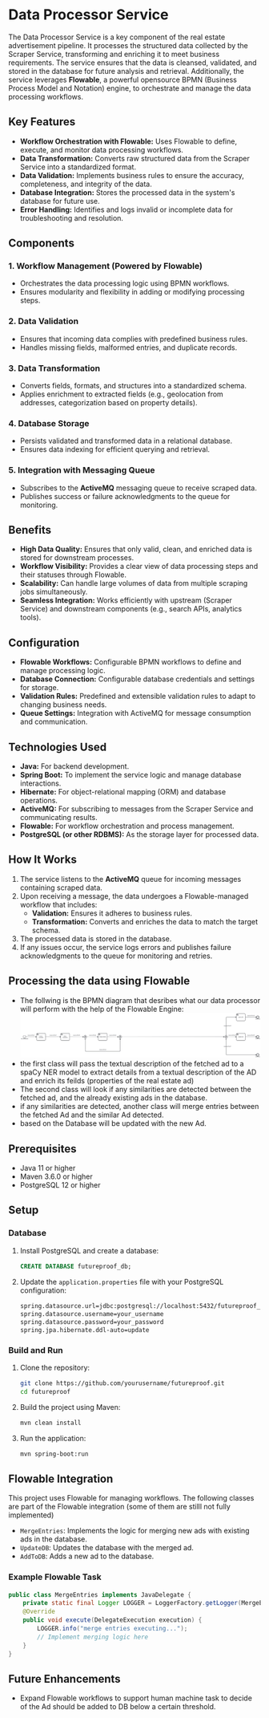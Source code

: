 # Data Processor Service

The Data Processor Service is a key component of the real estate advertisement pipeline. It processes the structured data collected by the Scraper Service, transforming and enriching it to meet business requirements. The service ensures that the data is cleansed, validated, and stored in the database for future analysis and retrieval. Additionally, the service leverages **Flowable**, a powerful opensource BPMN (Business Process Model and Notation) engine, to orchestrate and manage the data processing workflows.

## Key Features

- **Workflow Orchestration with Flowable:** Uses Flowable to define, execute, and monitor data processing workflows.
- **Data Transformation:** Converts raw structured data from the Scraper Service into a standardized format.
- **Data Validation:** Implements business rules to ensure the accuracy, completeness, and integrity of the data.
- **Database Integration:** Stores the processed data in the system's database for future use.
- **Error Handling:** Identifies and logs invalid or incomplete data for troubleshooting and resolution.

## Components

### 1. Workflow Management (Powered by Flowable)
- Orchestrates the data processing logic using BPMN workflows.
- Ensures modularity and flexibility in adding or modifying processing steps.

### 2. Data Validation
- Ensures that incoming data complies with predefined business rules.
- Handles missing fields, malformed entries, and duplicate records.

### 3. Data Transformation
- Converts fields, formats, and structures into a standardized schema.
- Applies enrichment to extracted fields (e.g., geolocation from addresses, categorization based on property details).

### 4. Database Storage
- Persists validated and transformed data in a relational database.
- Ensures data indexing for efficient querying and retrieval.

### 5. Integration with Messaging Queue
- Subscribes to the **ActiveMQ** messaging queue to receive scraped data.
- Publishes success or failure acknowledgments to the queue for monitoring.

## Benefits

- **High Data Quality:** Ensures that only valid, clean, and enriched data is stored for downstream processes.
- **Workflow Visibility:** Provides a clear view of data processing steps and their statuses through Flowable.
- **Scalability:** Can handle large volumes of data from multiple scraping jobs simultaneously.
- **Seamless Integration:** Works efficiently with upstream (Scraper Service) and downstream components (e.g., search APIs, analytics tools).

## Configuration

- **Flowable Workflows:** Configurable BPMN workflows to define and manage processing logic.
- **Database Connection:** Configurable database credentials and settings for storage.
- **Validation Rules:** Predefined and extensible validation rules to adapt to changing business needs.
- **Queue Settings:** Integration with ActiveMQ for message consumption and communication.

## Technologies Used

- **Java:** For backend development.
- **Spring Boot:** To implement the service logic and manage database interactions.
- **Hibernate:** For object-relational mapping (ORM) and database operations.
- **ActiveMQ:** For subscribing to messages from the Scraper Service and communicating results.
- **Flowable:** For workflow orchestration and process management.
- **PostgreSQL (or other RDBMS):** As the storage layer for processed data.

## How It Works

1. The service listens to the **ActiveMQ** queue for incoming messages containing scraped data.
2. Upon receiving a message, the data undergoes a Flowable-managed workflow that includes:
   - **Validation:** Ensures it adheres to business rules.
   - **Transformation:** Converts and enriches the data to match the target schema.
3. The processed data is stored in the database.
4. If any issues occur, the service logs errors and publishes failure acknowledgments to the queue for monitoring and retries.

## Processing the data using Flowable
- The follwing is the BPMN diagram that desribes what our data processor will perform with the help of the Flowable Engine:
![Workflow](images/diagram.svg)
- the first class will pass the textual description of the fetched ad to a spaCy NER model to extract details from a textual description of the AD and enrich its feilds (properties of the real estate ad)
- The second class will look if any similarities are detected between the fetched ad, and the already existing ads in the database.
- if any similarities are detected, another class will merge entries between the fetched Ad and the similar Ad detected.
- based on the Database will be updated with the new Ad.


## Prerequisites
- Java 11 or higher
- Maven 3.6.0 or higher
- PostgreSQL 12 or higher

## Setup

### Database
1. Install PostgreSQL and create a database:
    ```sql
    CREATE DATABASE futureproof_db;
    ```

2. Update the `application.properties` file with your PostgreSQL configuration:
    ```properties
    spring.datasource.url=jdbc:postgresql://localhost:5432/futureproof_db
    spring.datasource.username=your_username
    spring.datasource.password=your_password
    spring.jpa.hibernate.ddl-auto=update
    ```

### Build and Run
1. Clone the repository:
    ```sh
    git clone https://github.com/yourusername/futureproof.git
    cd futureproof
    ```

2. Build the project using Maven:
    ```sh
    mvn clean install
    ```

3. Run the application:
    ```sh
    mvn spring-boot:run
    ```

## Flowable Integration
This project uses Flowable for managing workflows. The following classes are part of the Flowable integration (some of them are stilll not fully implemented)

- `MergeEntries`: Implements the logic for merging new ads with existing ads in the database.
- `UpdateDB`: Updates the database with the merged ad.
- `AddToDB`: Adds a new ad to the database.

### Example Flowable Task
```java
public class MergeEntries implements JavaDelegate {
    private static final Logger LOGGER = LoggerFactory.getLogger(MergeEntries.class);
    @Override
    public void execute(DelegateExecution execution) {
        LOGGER.info("merge entries executing...");
        // Implement merging logic here
    }
}
```
## Future Enhancements

- Expand Flowable workflows to support human machine task to decide of the Ad should be added to DB below a certain threshold.